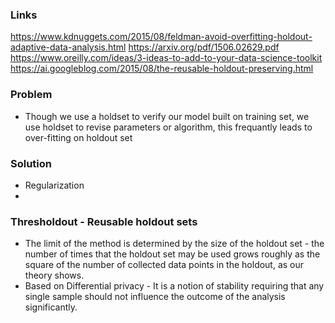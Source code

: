 ### Links
https://www.kdnuggets.com/2015/08/feldman-avoid-overfitting-holdout-adaptive-data-analysis.html
https://arxiv.org/pdf/1506.02629.pdf
https://www.oreilly.com/ideas/3-ideas-to-add-to-your-data-science-toolkit
https://ai.googleblog.com/2015/08/the-reusable-holdout-preserving.html

### Problem
* Though we use a holdset to verify our model built on training set, we use holdset to revise parameters or algorithm, this frequantly leads to over-fitting on holdout set

### Solution
* Regularization
* 


### Thresholdout - Reusable holdout sets
* The limit of the method is determined by the size of the holdout set - the number of times that the holdout set may be used grows roughly as the square of the number of collected data points in the holdout, as our theory shows.
* Based on Differential privacy - It is a notion of stability requiring that any single sample should not influence the outcome of the analysis significantly.





